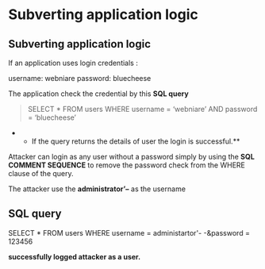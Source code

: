 # Subverting application logic

## Subverting application logic

If an application uses login credentials :

username: webniare password: bluecheese

The application check the credential by this **SQL query**

> SELECT * FROM users WHERE username = ‘webniare’ AND password = ‘bluecheese’
> 
- * If the query returns the details of user the login is successful.**

Attacker can login as any user without a password simply by using the **SQL COMMENT SEQUENCE** to remove the password check from the WHERE clause of the query.

The attacker use the **administrator’–** as the username

## SQL query

SELECT * FROM users WHERE username = administartor'- -&password = 123456 

**successfully logged attacker as a user.**